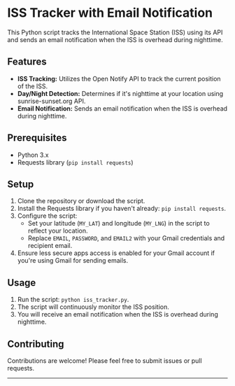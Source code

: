 # ISS Tracker with Email Notification

This Python script tracks the International Space Station (ISS) using its API and sends an email notification when the ISS is overhead during nighttime.

## Features

- **ISS Tracking:** Utilizes the Open Notify API to track the current position of the ISS.
- **Day/Night Detection:** Determines if it's nighttime at your location using sunrise-sunset.org API.
- **Email Notification:** Sends an email notification when the ISS is overhead during nighttime.

## Prerequisites

- Python 3.x
- Requests library (`pip install requests`)

## Setup

1. Clone the repository or download the script.
2. Install the Requests library if you haven't already: `pip install requests`.
3. Configure the script:
   - Set your latitude (`MY_LAT`) and longitude (`MY_LNG`) in the script to reflect your location.
   - Replace `EMAIL`, `PASSWORD`, and `EMAIL2` with your Gmail credentials and recipient email.
4. Ensure less secure apps access is enabled for your Gmail account if you're using Gmail for sending emails.

## Usage

1. Run the script: `python iss_tracker.py`.
2. The script will continuously monitor the ISS position.
3. You will receive an email notification when the ISS is overhead during nighttime.

## Contributing

Contributions are welcome! Please feel free to submit issues or pull requests.

---
